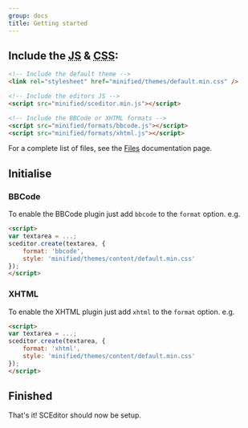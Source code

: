 ```yaml
---
group: docs
title: Getting started
---
```


## Include the <abbr title="JavaScript">JS</abbr> &amp; <abbr title="Cascading Style Sheet">CSS</abbr>:

```html
<!-- Include the default theme -->
<link rel="stylesheet" href="minified/themes/default.min.css" />

<!-- Include the editors JS -->
<script src="minified/sceditor.min.js"></script>

<!-- Include the BBCode or XHTML formats -->
<script src="minified/formats/bbcode.js"></script>
<script src="minified/formats/xhtml.js"></script>
```

For a complete list of files, see the [Files](/documentation/files/) documentation page.


## Initialise

### BBCode

To enable the BBCode plugin just add `bbcode` to the `format` option. e.g.

```html
<script>
var textarea = ...;
sceditor.create(textarea, {
	format: 'bbcode',
	style: 'minified/themes/content/default.min.css'
});
</script>
```

### XHTML

To enable the XHTML plugin just add `xhtml` to the `format` option. e.g.

```html
<script>
var textarea = ...;
sceditor.create(textarea, {
	format: 'xhtml',
	style: 'minified/themes/content/default.min.css'
});
</script>
```


## Finished

That's it! SCEditor should now be setup.
